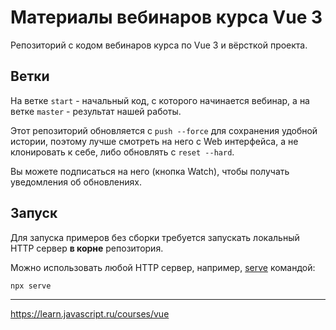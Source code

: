 # Материалы вебинаров курса Vue 3

Репозиторий с кодом вебинаров курса по Vue 3 и вёрсткой проекта.

## Ветки

На ветке `start` - начальный код, с которого начинается вебинар, а на ветке `master` - результат нашей работы.

Этот репозиторий обновляется с `push --force` для сохранения удобной истории, поэтому лучше смотреть на него с Web интерфейса, а не клонировать к себе, либо обновлять с `reset --hard`.

Вы можете подписаться на него (кнопка Watch), чтобы получать уведомления об обновлениях.

## Запуск

Для запуска примеров без сборки требуется запускать локальный HTTP сервер **в корне** репозитория.

Можно использовать любой HTTP сервер, например, [serve](https://www.npmjs.com/package/serve) командой:

```bash
npx serve
```

---

https://learn.javascript.ru/courses/vue
